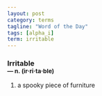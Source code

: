 ```yaml
---
layout: post
category: terms
tagline: "Word of the Day"
tags: [alpha_i]
term: irritable
---
```


<h3>Irritable<br/> <small>&mdash; n. (ir<span>&middot;</span>ri<span>&middot;</span>ta<span>&middot;</span>ble)</small></h3>
<p><ol>
<li>a spooky piece of furniture</li>
</ol></p>
